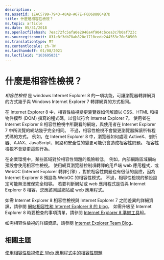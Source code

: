 ```yaml
---
description: .
ms.assetid: 1EAC5799-7943-40AB-A67E-F6D6888C4B7D
title: 什麼是相容性檢視？
ms.topic: article
ms.date: 05/31/2018
ms.openlocfilehash: 7eac72fc5afa0e2946a4f904cbcea3c7b0af723c
ms.sourcegitcommit: 831e8f3db78ab820e1710cede244553c70e50500
ms.translationtype: MT
ms.contentlocale: zh-TW
ms.lasthandoff: 01/08/2021
ms.locfileid: "103695831"
---
```

# <a name="what-is-compatibility-view"></a>什麼是相容性檢視？

*相容性檢視* 是 windows Internet Explorer 8 的一項功能，可讓瀏覽器轉譯網頁的方式幾乎與 Windows Internet Explorer 7 轉譯網頁的方式相同。

在 Internet Explorer 8 中，相容性檢視變更瀏覽器如何解讀以 CSS、HTML 和檔物件模型 (DOM) 撰寫的程式碼，以嘗試符合 Internet Explorer 7。 使用者在 Internet Explorer 8 相容性檢視中所觀看的網站，與使用者在 Internet Explorer 7 中所流覽的網站幾乎完全相同。 不過，相容性檢視不會變更瀏覽器解讀所有程式碼的方式。 例如，在 Internet Explorer 8 中，瀏覽器如何處理 ActiveX、剖析器、AJAX、JavaScript、網路和安全性的變更可能仍會造成相容性問題。 相容性檢視不會變更這些行為。

在企業環境中，某些區域對於相容性問題的風險較低。 例如，內部網路區域網站預設會使用相容性檢視。 使用網頁瀏覽器控制項轉譯的用戶端 web 應用程式，或 WebOC (Internet Explorer 轉譯引擎) ，對於相容性問題也有很低的風險，因為 Internet Explorer 8 預設為 WebOC 的相容性模式。 不過，相容性檢視的預設設定可能無法確保完全相容。 若要判斷網站或 web 應用程式是否與 Internet Explorer 8 相容，您應該測試網站或 web 應用程式。

如需 Internet Explorer 8 相容性檢視與 Internet Explorer 7 之間差異的詳細資訊，請參閱 [網站相容性和 Internet Explorer 8 的 blog](/archive/blogs/ie/site-compatibility-and-ie8)。 如需升級至 Internet Explorer 8 時要檢查的事項清單，請參閱 [Internet Explorer 8 準備工具](https://www.microsoft.com/windows/internet-explorer/readiness/developers.aspx)組。

如需相容性檢視的詳細資訊，請參閱 [Internet Explorer Team Blog](/archive/blogs/ie/)。

## <a name="related-topics"></a>相關主題

<dl> <dt>

[使用相容性檢視修正 Web 應用程式中的相容性問題](remediating-web-applications-and-add-ons.md)
</dt> </dl>

 

 
